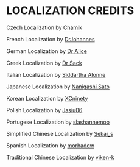 # LOCALIZATION CREDITS

Czech Localization by [Chamik](https://www.wikidot.com/user:info/chamik)

French Localization by [DrJohannes](https://www.wikidot.com/user:info/drjohannes)

German Localization by [Dr Alice](https://www.wikidot.com/user:info/dr-alice)

Greek Localization by [Dr Sack](http://www.wikidot.com/user:info/dr-sack)

Italian Localization by [Siddartha Alonne](https://www.wikidot.com/user:info/siddartha-alonne)

Japanese Localization by [Nanigashi Sato](https://www.wikidot.com/user:info/nanigashi-sato)

Korean Localization by [XCninety](https://www.wikidot.com/user:info/XCninety)

Polish Localization by [Jasiu06](https://www.wikidot.com/user:info/jasiu06)

Portugese Localization by [slashannemoo](https://www.wikidot.com/user:info/slashannemoo)

Simplified Chinese Localization by [Sekai_s](https://www.wikidot.com/user:info/sekai-s)

Spanish Localization by [morhadow](https://www.wikidot.com/user:info/morhadow)

Traditional Chinese Localization by [viken-k](https://www.wikidot.com/user:info/viken-k)
